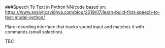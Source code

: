 ###Speech To Text in Python 
NN/code based on: https://www.analyticsvidhya.com/blog/2019/07/learn-build-first-speech-to-text-model-python/

Plan: recording interface that tracks sound input and matches it with commands (small selection). 

TBC
